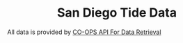 <h1 align="center">
  San Diego Tide Data
</h1>

All data is provided by <a href="https://tidesandcurrents.noaa.gov/api/" target="_blank">CO-OPS API For Data Retrieval</a>
